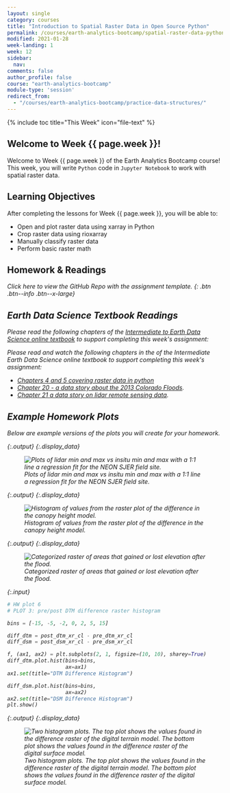 ```yaml
---
layout: single
category: courses
title: "Introduction to Spatial Raster Data in Open Source Python"
permalink: /courses/earth-analytics-bootcamp/spatial-raster-data-python/
modified: 2021-01-28
week-landing: 1
week: 12
sidebar:
  nav:
comments: false
author_profile: false
course: "earth-analytics-bootcamp"
module-type: 'session'
redirect_from:
  - "/courses/earth-analytics-bootcamp/practice-data-structures/"
---
```



{% include toc title="This Week" icon="file-text" %}

<div class="notice--info" markdown="1">

## <i class="fa fa-ship" aria-hidden="true"></i> Welcome to Week {{ page.week }}!

Welcome to Week {{ page.week }} of the Earth Analytics Bootcamp course! This week, you will write `Python` code in `Jupyter Notebook` to work with spatial raster data. 

## <i class="fa fa-graduation-cap" aria-hidden="true"></i> Learning Objectives

After completing the lessons for Week {{ page.week }}, you will be able to:

* Open and plot raster data using xarray in Python 
* Crop raster data using rioxarray
* Manually classify raster data
* Perform basic raster math

## <i class="fa fa-pencil-square-o" aria-hidden="true"></i> Homework & Readings

<a href="https://github.com/earthlab-education/bootcamp-2020-11-raster-template" target="_blank"> <i class="fa fa-link" aria-hidden="true"></a> Click here to view the GitHub Repo with the assignment template. </a>{: .btn .btn--info .btn--x-large}


## <i class="fa fa-book"></i> Earth Data Science Textbook Readings

Please read the following chapters of the <a href="https://www.earthdatascience.org/courses/use-data-open-source-python"> Intermediate to Earth Data Science online textbook</a> to support completing this week's assignment:

Please read and watch the following chapters in the of the Intermediate Earth Data Science online textbook to support completing this week's assignment:

* <a href="https://www.earthdatascience.org/courses/use-data-open-source-python/intro-raster-data-python/fundamentals-raster-data/">Chapters 4 and 5 covering raster data in python</a> 
* <a href="https://www.earthdatascience.org/courses/use-data-open-source-python/data-stories/colorado-floods-2013/">Chapter 20 - a data story about the 2013 Colorado Floods</a>.
* <a href="https://www.earthdatascience.org/courses/use-data-open-source-python/data-stories/what-is-lidar-data/">Chapter 21 a data story on lidar remote sensing data</a>.

</div>

## Example Homework Plots

Below are example versions of the plots you will create for your homework.






{:.output}
{:.display_data}

<figure>

<img src = "{{ site.url }}/images/courses/ea-bootcamp/12-raster-data/2018-08-07-raster-data-landing-page/2018-08-07-raster-data-landing-page_7_0.png" alt = "Plots of lidar min and max vs insitu min and max with a 1:1 line a regression fit for the NEON SJER field site.">
<figcaption>Plots of lidar min and max vs insitu min and max with a 1:1 line a regression fit for the NEON SJER field site.</figcaption>

</figure>





{:.output}
{:.display_data}

<figure>

<img src = "{{ site.url }}/images/courses/ea-bootcamp/12-raster-data/2018-08-07-raster-data-landing-page/2018-08-07-raster-data-landing-page_8_0.png" alt = "Histogram of values from the raster plot of the difference in the canopy height model.">
<figcaption>Histogram of values from the raster plot of the difference in the canopy height model.</figcaption>

</figure>





{:.output}
{:.display_data}

<figure>

<img src = "{{ site.url }}/images/courses/ea-bootcamp/12-raster-data/2018-08-07-raster-data-landing-page/2018-08-07-raster-data-landing-page_9_0.png" alt = "Categorized raster of areas that gained or lost elevation after the flood.">
<figcaption>Categorized raster of areas that gained or lost elevation after the flood.</figcaption>

</figure>




{:.input}
```python
# HW plot 6
# PLOT 3: pre/post DTM difference raster histogram

bins = [-15, -5, -2, 0, 2, 5, 15]

diff_dtm = post_dtm_xr_cl - pre_dtm_xr_cl
diff_dsm = post_dsm_xr_cl - pre_dsm_xr_cl

f, (ax1, ax2) = plt.subplots(2, 1, figsize=(10, 10), sharey=True)
diff_dtm.plot.hist(bins=bins,
                   ax=ax1)
ax1.set(title="DTM Difference Histogram")

diff_dsm.plot.hist(bins=bins,
                   ax=ax2)
ax2.set(title="DSM Difference Histogram")
plt.show()
```

{:.output}
{:.display_data}

<figure>

<img src = "{{ site.url }}/images/courses/ea-bootcamp/12-raster-data/2018-08-07-raster-data-landing-page/2018-08-07-raster-data-landing-page_10_0.png" alt = "Two histogram plots. The top plot shows the values found in the difference raster of the digital terrain model. The bottom plot shows the values found in the difference raster of the digital surface model.">
<figcaption>Two histogram plots. The top plot shows the values found in the difference raster of the digital terrain model. The bottom plot shows the values found in the difference raster of the digital surface model.</figcaption>

</figure>




